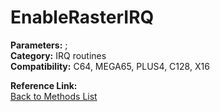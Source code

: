 # EnableRasterIRQ

**Parameters:** ;  
**Category:** IRQ routines  
**Compatibility:** C64, MEGA65, PLUS4, C128, X16  

**Reference Link:**  
[Back to Methods List](../../SUMMARY.md)
